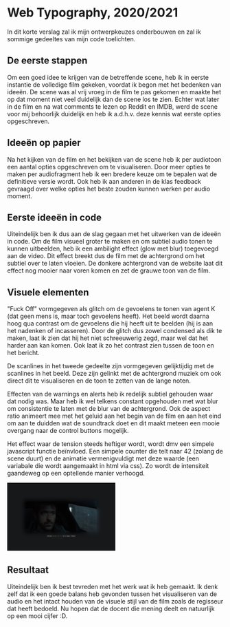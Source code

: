 # Web Typography, 2020/2021
In dit korte verslag zal ik mijn ontwerpkeuzes onderbouwen en zal ik sommige gedeeltes van mijn code toelichten.


## De eerste stappen

Om een goed idee te krijgen van de betreffende scene, heb ik in eerste instantie de volledige film gekeken, voordat ik begon met het bedenken van ideeën. De scene was al vrij vroeg in de film te pas gekomen en maakte het op dat moment niet veel duidelijk dan de scene los te zien. Echter wat later in de film en na wat comments te lezen op Reddit en IMDB, werd de scene voor mij behoorlijk duidelijk en heb ik a.d.h.v. deze kennis wat eerste opties opgeschreven.

## Ideeën op papier

Na het kijken van de film en het bekijken van de scene heb ik per audiotoon een aantal opties opgeschreven om te visualiseren. Door meer opties te maken per audiofragment heb ik een bredere keuze om te bepalen wat de definitieve versie wordt. Ook heb ik aan anderen in de klas feedback gevraagd over welke opties het beste zouden kunnen werken per audio moment. 

## Eerste ideeën in code

Uiteindelijk ben ik dus aan de slag gegaan met het uitwerken van de ideeën in code. Om de film visueel groter te maken en om subtiel audio tonen te kunnen uitbeelden, heb ik een ambilight effect (glow met blur) toegevoegd aan de video. Dit effect breekt dus de film met de achtergrond om het subtiel over te laten vloeien. De donkere achtergrond van de website laat dit effect nog mooier naar voren komen en zet de grauwe toon van de film. 

## Visuele elementen

"Fuck Off" vormgegeven als glitch om de gevoelens te tonen van agent K (dat geen mens is, maar toch gevoelens heeft). Het beeld wordt daarna hoog qua contrast om de gevoelens die hij heeft uit te beelden (hij is aan het nadenken of incasseren). Door de glitch dus zowel condensed als dik te maken, laat ik zien dat hij het niet schreeuwerig zegd, maar wel dat het harder aan kan komen. Ook laat ik zo het contrast zien tussen de toon en het bericht.

De scanlines in het tweede gedeelte zijn vormgegeven gelijktijdig met de scanlines in het beeld. Deze zijn gelinkt met de achtergrond muziek om ook direct dit te visualiseren en de toon te zetten van de lange noten. 

Effecten van de warnings en alerts heb ik redelijk subtiel gehouden waar dat nodig was. Maar heb ik wel telkens constant opgehouden met wat blur om consistentie te laten met de blur van de achtergrond. Ook de aspect ratio animeert mee met het geluid aan het begin van de film en aan het eind om aan te duidden wat de soundtrack doet en dit maakt meteen een mooie overgang naar de control buttons mogelijk.

Het effect waar de tension steeds heftiger wordt, wordt dmv een simpele javascript functie beïnvloed. Een simpele counter die telt naar 42 (zolang de scene duurt) en de animatie vermenigvuldigt met deze waarde (een variabale die wordt aangemaakt in html via css). Zo wordt de intensiteit gaandeweg op een optellende manier verhoogd.

<img src="github-images/br2049-1.png" width="50%" />

## Resultaat

Uiteindelijk ben ik best tevreden met het werk wat ik heb gemaakt. Ik denk zelf dat ik een goede balans heb gevonden tussen het visualiseren van de audio en het intact houden van de visuele stijl van de film zoals de regisseur dat heeft bedoeld. Nu hopen dat de docent die mening deelt en natuurlijk op een mooi cijfer :D.
